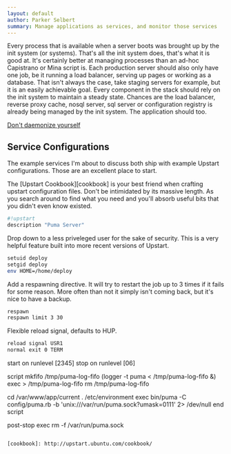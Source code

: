 ```yaml
---
layout: default
author: Parker Selbert
summary: Manage applications as services, and monitor those services
---
```


Every process that is available when a server boots was brought up by the init
system (or systems). That's all the init system does, that's what it is good at.
It's certainly better at managing processes than an ad-hoc Capistrano or Mina
script is. Each production server should also only have one job, be it running a
load balancer, serving up pages or working as a database. That isn't always the
case, take staging servers for example, but it is an easily achievable goal.
Every component in the stack should rely on the init system to maintain a steady
state. Chances are the load balancer, reverse proxy cache, nosql server, sql
server or configuration registry is already being managed by the init system.
The application should too.

[Don't daemonize yourself](mperham.com)

## Service Configurations

The example services I'm about to discuss both ship with example Upstart
configurations. Those are an excellent place to start.

The [Upstart Cookbook][cookbook] is your best friend when crafting upstart
configuration files. Don't be intimidated by its massive length. As you search
around to find what you need and you'll absorb useful bits that you didn't even
know existed.

```sh
#!upstart
description "Puma Server"
```

Drop down to a less priveleged user for the sake of security. This is a very
helpful feature built into more recent versions of Upstart.

```sh
setuid deploy
setgid deploy
env HOME=/home/deploy
```

Add a respawning directive. It will try to restart the job up to 3 times if it
fails for some reason. More often than not it simply isn't coming back, but it's
nice to have a backup.

```sh
respawn
respawn limit 3 30
```

Flexible reload signal, defaults to HUP.

```sh
reload signal USR1
normal exit 0 TERM
```

start on runlevel [2345]
stop on runlevel [06]

script
  mkfifo /tmp/puma-log-fifo
  (logger -t puma < /tmp/puma-log-fifo &)
  exec > /tmp/puma-log-fifo
  rm /tmp/puma-log-fifo

  cd /var/www/app/current
  . /etc/environment
  exec bin/puma -C config/puma.rb -b 'unix:///var/run/puma.sock?umask=0111' 2> /dev/null
end script

post-stop exec rm -f /var/run/puma.sock
```

[cookbook]: http://upstart.ubuntu.com/cookbook/
